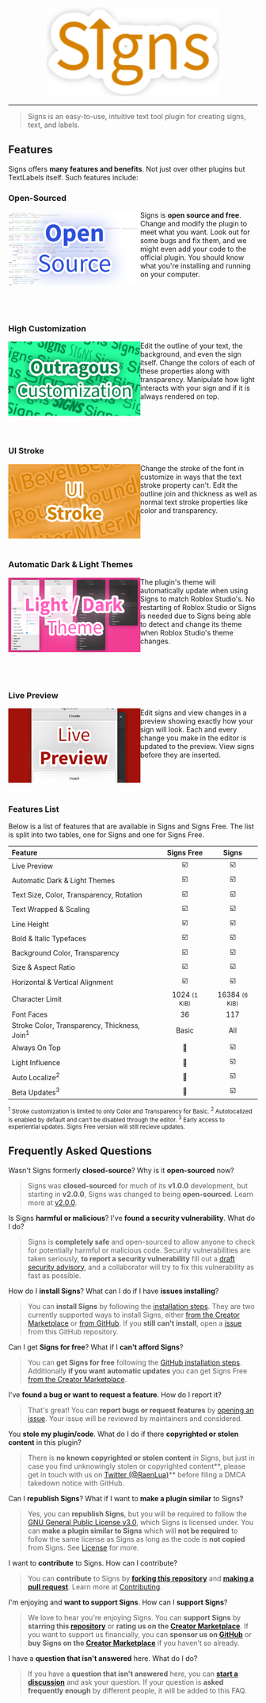 <div align="center">
    <a href="https://github.com/RyanLua/Signs/releases"><img src="../assets/SignsText.png" alt="Signs - A Roblox Studio Plugin" width="350"/></a>
</div>

---

> Signs is an easy-to-use, intuitive text tool plugin for creating signs, text, and labels.

## Features

Signs offers **many features and benefits**. Not just over other plugins but TextLabels itself. Such features include:

### Open-Sourced

<img align="left" src="../assets/SignsThumbnailOpenSource.png" height="150" />

Signs is **open source and free**. Change and modify the plugin to meet what you want. Look out for some bugs and fix them, and we might even add your code to the official plugin. You should know what you're installing and running on your computer.
<br/>
<br/>
<br/>
<br/>
<br/>

### High Customization

<img align="left" src="../assets/SignsThumbnailCustomization.png" height="150" />

Edit the outline of your text, the background, and even the sign itself. Change the colors of each of these properties along with transparency. Manipulate how light interacts with your sign and if it is always rendered on top.
<br/>
<br/>
<br/>
<br/>
<br/>

### UI Stroke

<img align="left" src="../assets/SignsThumbnailUIStroke.png" height="150" />

Change the stroke of the font in customize in ways that the text stroke property can't. Edit the outline join and thickness as well as normal text stroke properties like color and transparency.
<br/>
<br/>
<br/>
<br/>
<br/>

### Automatic Dark & Light Themes

<img align="left" src="../assets/SignsThumbnailTheme.png" height="150" />

The plugin's theme will automatically update when using Signs to match Roblox Studio's. No restarting of Roblox Studio or Signs is needed due to Signs being able to detect and change its theme when Roblox Studio's theme changes.
<br/>
<br/>
<br/>
<br/>
<br/>

### Live Preview

<img align="left" src="../assets/SignsThumbnailLivePreview.png" height="150" />

Edit signs and view changes in a preview showing exactly how your sign will look. Each and every change you make in the editor is updated to the preview. View signs before they are inserted.
<br/>
<br/>
<br/>
<br/>
<br/>

### Features List

Below is a list of features that are available in Signs and Signs Free. The list is split into two tables, one for Signs and one for Signs Free.

| Feature | Signs Free | Signs
| :--- | :---: | :---: |
| Live Preview | ☑️ | ☑️ |
| Automatic Dark & Light Themes | ☑️ | ☑️ |
| Text Size, Color, Transparency, Rotation | ☑️ | ☑️ |
| Text Wrapped & Scaling | ☑️ | ☑️ |
| Line Height |  ☑️ | ☑️ |
| Bold & Italic Typefaces | ☑️ | ☑️ |
| Background Color, Transparency | ☑️ | ☑️ |
| Size & Aspect Ratio | ☑️ | ☑️ |
| Horizontal & Vertical Alignment | ☑️ | ☑️ |
| Character Limit | 1024 <small>(1 KiB)</small> | 16384 <small>(6 KiB)</small> |
| Font Faces | 36 | 117 |
| Stroke Color, Transparency, Thickness, Join<sup>1</sup> | Basic | All |
| Always On Top | 🔲 | ☑️ |
| Light Influence | 🔲 | ☑️ |
| Auto Localize<sup>2</sup> | 🔲 | ☑️ |
| Beta Updates<sup>3</sup> | 🔲 | ☑️ |

<small>

<sup>1</sup> Stroke customization is limited to only Color and Transparency for Basic.
<sup>2</sup> Autolocalized is enabled by default and can't be disabled through the editor.
<sup>3</sup> Early access to experiential updates. Signs Free version will still recieve updates.

</small>

## Frequently Asked Questions

Wasn't Signs formerly **closed-source**? Why is it **open-sourced** now?

> Signs was **closed-sourced** for much of its **v1.0.0** development, but starting in **v2.0.0**, Signs was changed to being **open-sourced**. Learn more at [v2.0.0](https://github.com/RyanLua/Signs/releases/tag/v2.0.0).

Is Signs **harmful or malicious**? I've **found a security vulnerability**. What do I do?

> Signs is **completely safe** and open-sourced to allow anyone to check for potentially harmful or malicious code. Security vulnerabilities are taken seriously, **to report a security vulnerability** fill out a [draft security advisory](https://github.com/RyanLua/Signs/security/advisories/new), and a collaborator will try to fix this vulnerability as fast as possible.

How do I **install Signs**? What can I do if I have **issues installing**?

> You can **install Signs** by following the [installation steps](https://github.com/RyanLua/Signs#installation). They are two currently supported ways to install Signs, either [from the Creator Marketplace](https://create.roblox.com/marketplace/asset/6994955669) or [from GitHub](https://github.com/RyanLua/Signs/releases). If you **still can't install**, open a [issue](https://github.com/RyanLua/Signs/issues/new/choose) from this GitHub repository.

Can I get **Signs for free**? What if I **can't afford Signs**?

> You can **get Signs for free** following the [GitHub installation steps](README.md#github). Additionally **if you want automatic updates** you can get Signs Free [from the Creator Marketplace](https://create.roblox.com/marketplace/asset/13085904556).

I've **found a bug or want to request a feature**. How do I report it?

> That's great! You can **report bugs or request features** by [opening an issue](https://github.com/RyanLua/Signs/issues/new/choose). Your issue will be reviewed by maintainers and considered.

You **stole my plugin/code**. What do I do if there **copyrighted or stolen content** in this plugin?

> There is **no known copyrighted or stolen content** in Signs, but just in case you find unknowingly stolen or copyrighted content**, please get in touch with us on [Twitter (@RaenLua)](https://twitter.com/RaenLua)** before filing a DMCA takedown notice with GitHub.

Can I **republish Signs**? What if I want to **make a plugin similar** to Signs?

> Yes, you can **republish Signs**, but you will be required to follow the [GNU General Public License v3.0](https://www.gnu.org/licenses/gpl-3.0.en.html), which Signs is licensed under. You can **make a plugin similar to Signs** which will **not be required** to follow the same license as Signs as long as the code is **not copied** from Signs. See [License](README.md#license) for more.

I want to **contribute** to Signs. How can I contribute?

> You can **contribute** to Signs by **[forking this repository](https://github.com/RyanLua/Signs/fork)** and **[making a pull request](https://github.com/RyanLua/Signs/compare)**. Learn more at [Contributing](README.md#contributing).

I'm enjoying and **want to support Signs**. How can I **support Signs**?

> We love to hear you're enjoying Signs. You can **support Signs** by **starring this [repository](https://github.com/RyanLua/Signs)** or **rating us on the [Creator Marketplace](https://create.roblox.com/marketplace/asset/6994955669)**. If you want to support us financially, you can **sponsor us on [GitHub](https://github.com/RyanLua/Signs)** or **buy Signs on the [Creator Marketplace](https://create.roblox.com/marketplace/asset/6994955669)** if you haven't so already.

I have a **question that isn't answered** here. What do I do?
> If you have a **question that isn't answered** here, you can **[start a discussion](https://github.com/RyanLua/Signs/discussions/new/choose)** and ask your question. If your question is **asked frequently enough** by different people, it will be added to this FAQ.
